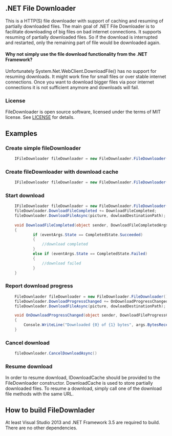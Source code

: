 ﻿## .NET File Downloader
This is a HTTP(S) file downloader with support of caching and resuming of partially downloaded files. 
The main goal of .NET File Downloader is to facilitate downloading of big files on bad internet connections. It supports resuming of partially downloaded files. So if the download is interrupted and restarted, only the remaining part of file would be downloaded again.
#### Why not simply use the file download functionality from the .NET Framework? 
Unfortunately System.Net.WebClient.DownloadFile() has no support for resuming downloads. It might work fine for small files or over stable internet connections. Once you want to download bigger files via poor internet connections it is not sufficient anymore and downloads will fail.
### License
FileDownloader is open source software, licensed under the terms of MIT license. See [LICENSE](LICENSE) for details.
## Examples
### Create simple fileDownloader
```C#
    IFileDownloader fileDownloader = new FileDownloader.FileDownloader();
```
### Create fileDownloader with download cache
```C#
    IFileDownloader fileDownloader = new FileDownloader.FileDownloader(new DownloadCacheImplementation());
```
### Start download
```C#
    IFileDownloader fileDownloader = new FileDownloader.FileDownloader();
    fileDownloader.DownloadFileCompleted += DownloadFileCompleted;
    fileDownloader.DownloadFileAsync(picture, dowloadDestinationPath);
    
    void DownloadFileCompleted(object sender, DownloadFileCompletedArgs eventArgs)
    {
            if (eventArgs.State == CompletedState.Succeeded)
            {
                //download completed
            }
            else if (eventArgs.State == CompletedState.Failed)
            {
                //download failed
            }
    }    
```
### Report download progress
```C#
    FileDownlaoder fileDownloader = new FileDownloader.FileDownloader();
    fileDownloader.DownloadProgressChanged += OnDownloadProgressChanged;
    fileDownloader.DownloadFileAsync(picture, dowloadDestinationPath);

    void OnDownloadProgressChanged(object sender, DownloadFileProgressChangedArgs args)
    {
		Console.WriteLine("Downloaded {0} of {1} bytes", args.BytesReceived, args.TotalBytesToReceive)
    }

```

### Cancel download
```C#
    fileDownloader.CancelDownloadAsync()
```
### Resume download

 In order to resume download, IDownloadCache should be provided to the FileDownloader constructor. DownloadCache is used to store partially downloaded files. To resume a download, simply call one of the download file methods with the same URL.

## How to build FileDownlader
At least Visual Studio 2013 and .NET Framework 3.5 are required to build. There are no other dependencies. 
